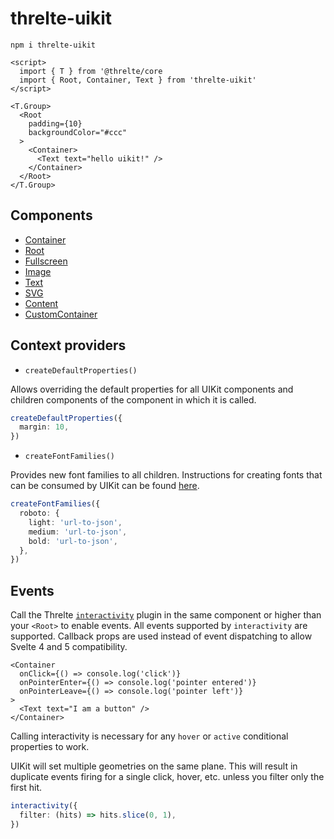 # threlte-uikit

```
npm i threlte-uikit
```

```svelte
<script>
  import { T } from '@threlte/core
  import { Root, Container, Text } from 'threlte-uikit'
</script>

<T.Group>
  <Root
    padding={10}
    backgroundColor="#ccc"
  >
    <Container>
      <Text text="hello uikit!" />
    </Container>
  </Root>
</T.Group>
```

## Components

- [Container](https://docs.pmnd.rs/uikit/getting-started/components-and-properties#container)
- [Root](https://docs.pmnd.rs/uikit/getting-started/components-and-properties#root)
- [Fullscreen](https://docs.pmnd.rs/uikit/getting-started/components-and-properties#fullscreen)
- [Image](https://docs.pmnd.rs/uikit/getting-started/components-and-properties#image)
- [Text](https://docs.pmnd.rs/uikit/getting-started/components-and-properties#text)
- [SVG](https://docs.pmnd.rs/uikit/getting-started/components-and-properties#svg)
- [Content](https://docs.pmnd.rs/uikit/getting-started/components-and-properties#content)
- [CustomContainer](https://docs.pmnd.rs/uikit/getting-started/components-and-properties#customcontainer)

## Context providers

- `createDefaultProperties()`

Allows overriding the default properties for all UIKit components and children components of the component in which it is called.

```ts
createDefaultProperties({
  margin: 10,
})
```

- `createFontFamilies()`

Provides new font families to all children. Instructions for creating fonts that can be consumed by UIKit can be found [here](https://docs.pmnd.rs/uikit/tutorials/custom-fonts).

```ts
createFontFamilies({
  roboto: {
    light: 'url-to-json',
    medium: 'url-to-json',
    bold: 'url-to-json',
  },
})
```

## Events

Call the Threlte [`interactivity`](https://threlte.xyz/docs/reference/extras/interactivity) plugin in the same component or higher than your `<Root>` to enable events. All events supported by `interactivity` are supported. Callback props are used instead of event dispatching to allow Svelte 4 and 5 compatibility.

```svelte
<Container
  onClick={() => console.log('click')}
  onPointerEnter={() => console.log('pointer entered')}
  onPointerLeave={() => console.log('pointer left')}
>
  <Text text="I am a button" />
</Container>
```

Calling interactivity is necessary for any `hover` or `active` conditional properties to work.

UIKit will set multiple geometries on the same plane. This will result in duplicate events firing for a single click, hover, etc. unless you filter only the first hit.

```ts
interactivity({
  filter: (hits) => hits.slice(0, 1),
})
```
